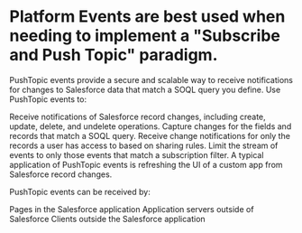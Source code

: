 # Platform Events are best used when needing to implement a "Subscribe and Push Topic" paradigm.
PushTopic events provide a secure and scalable way to receive notifications for changes to Salesforce data that match a SOQL query you define.
Use PushTopic events to:

Receive notifications of Salesforce record changes, including create, update, delete, and undelete operations.
Capture changes for the fields and records that match a SOQL query.
Receive change notifications for only the records a user has access to based on sharing rules.
Limit the stream of events to only those events that match a subscription filter.
A typical application of PushTopic events is refreshing the UI of a custom app from Salesforce record changes.

PushTopic events can be received by:

Pages in the Salesforce application
Application servers outside of Salesforce
Clients outside the Salesforce application
